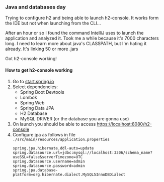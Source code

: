 ### Java and databases day

Trying to configure h2 and being able to launch h2-console. It works form the IDE but not when
launching from the CLI...

After an hour or so I found the command IntelliJ uses to launch the application and 
analyzed it. Took me a while because it's 7000 characters long.
I need to learn more about java's CLASSPATH, but I'm hating it already. It's linking
50 or more .jars

Got h2-console working!

#### How to get h2-console working

 1. Go to [start.spring.io](start.spring.io)
 2. Select dependencies:
    - Spring Boot Devtools
    - Lombok
    - Spring Web
    - Spring Data JPA
    - H2 Database
    - MySQL DRIVER (or the database you are gonna use)
 3. On launch you should be able to access [https://localhost:8080/h2-console](https://localhost:8080/h2-console)
 4. Configure jpa as follows in file `./src/main/resources/application.properties`
    ```
    spring.jpa.hibernate.ddl-auto=update
    spring.datasource.url=jdbc:mysql://localhost:3306/schema_name?useSSL=false&serverTimezone=UTC
    spring.datasource.username=admin
    spring.datasource.password=admin
    spring.jpa.database-platform=org.hibernate.dialect.MySQL5InnoDBDialect
    ```



